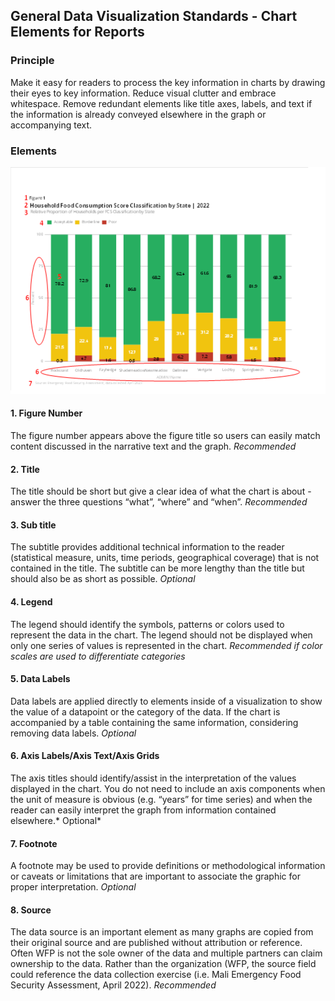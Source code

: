 ## General Data Visualization Standards - Chart Elements for Reports 

### Principle

Make it easy for readers to process the key information in charts by drawing their eyes to key information. Reduce visual clutter and embrace whitespace. Remove redundant elements like title axes, labels, and text if the information is already conveyed elsewhere in the graph or accompanying text.

### Elements

<img src="images/elements.png">

#### 1. Figure Number
The figure number appears above the figure title so users can easily match content discussed in the narrative text and the graph. *Recommended*   

#### 2. Title

The title should be short but give a clear idea of what the chart is about - answer the three questions “what”, “where” and “when”. *Recommended*

#### 3.	Sub title
The subtitle provides additional technical information to the reader (statistical measure, units, time periods, geographical coverage) that is not contained in the title.  The subtitle can be more lengthy than the title but should also be as short as possible. *Optional*

#### 4.	Legend
The legend should identify the symbols, patterns or colors used to represent the data in the chart. The legend should not be displayed when only one series of values is represented in the chart. *Recommended if color scales are used to differentiate categories*

#### 5.	Data Labels
Data labels are applied directly to elements inside of a visualization to show the value of a datapoint or the category of the data.  If the chart is accompanied by a table containing the same information, considering removing data labels. *Optional*

#### 6.	Axis Labels/Axis Text/Axis Grids
The axis titles should identify/assist in the interpretation of the values displayed in the chart. You do not need to include an axis components when the unit of measure is obvious (e.g. “years” for time series) and when the reader can easily interpret the graph from information contained elsewhere.* Optional*

#### 7.	Footnote
A footnote may be used to provide definitions or methodological information or caveats or limitations that are important to associate the graphic for proper interpretation. *Optional*

#### 8.	Source
The data source is an important element as many graphs are copied from their original source and are published without attribution or reference. Often WFP is not the sole owner of the data and multiple partners can claim ownership to the data.  Rather than the organization (WFP, the source field could reference the data collection exercise (i.e. Mali Emergency Food Security Assessment, April 2022). *Recommended*






